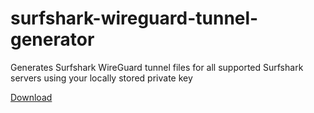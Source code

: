 # surfshark-wireguard-tunnel-generator
Generates Surfshark WireGuard tunnel files for all supported Surfshark servers using your locally stored private key

[Download](https://github.com/PolicyPuma4/surfshark-wireguard-tunnel-generator/releases/latest/download/surfshark-wireguard-tunnel-generator.exe)
